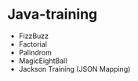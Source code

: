 # Java-training

* FizzBuzz
* Factorial
* Palindrom
* MagicEightBall
* Jackson Training (JSON Mapping)
